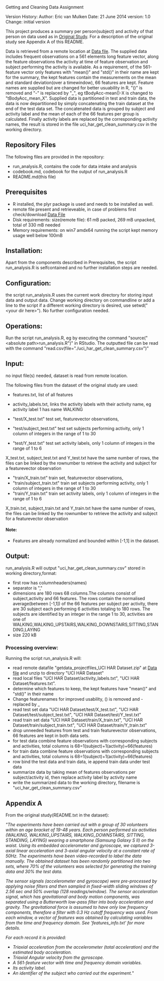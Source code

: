 Getting and Cleaning Data Assignment

Version History:
Author: Eric van Mulken
Date: 21 June 2014
version: 1.0
Change: initial version


This project produces a summary per person(subject) and activity of that person on data used as in [Original Study](http://archive.ics.uci.edu/ml/datasets/Human+Activity+Recognition+Using+Smartphones). For a description of the original study see Appendix A of this README.

Data is retrieved from a remote location at [Data file](https://d396qusza40orc.cloudfront.net/getdata%2Fprojectfiles%2FUCI%20HAR%20Dataset.zip).
The supplied data includes frequent observations on a 561 elements long feature vector, along the feature observations the activity at time of feature observation and subject performing the activity is available. As a requirement, of the 561-feature vector only features with "mean()" and "std()" in their name are kept for the summary, the kept features contain the measurements on the mean and standard deviation(over a timewindow), 66 features are kept. Feature names are supplied but are changed for better usuability in R, "()" is removed and "-" is replaced by "_", eg tBodyAcc-mean()-X is changed to "tBodyAcc_mean_X". 
Supplied data is partitioned in test and train data, the data is now departitioned by simply concatenating the train dataset at the end of the test data set. The concatenated data is grouped by subject and activity label and the mean of each of the 66 features per group is calculated. Finally activity labels are replaced by the corresponding activity names, the result is stored in the file uci_har_get_clean_summary.csv in the working directory.

## Repository Files
The following files are provided in the repository:
- run_analysis.R, contains the code for data intake and analysis
- codebook.md, codebook for the output of run_analysis.R
- README.md(this file)

## Prerequisites
- R installed, the plyr package is used and needs to be installed as well.
- remote file present and retrieveable, in case of problems first check/download [Data File](https://d396qusza40orc.cloudfront.net/getdata%2Fprojectfiles%2FUCI%20HAR%20Dataset.zip)
- Disk requirements: size(remote file): 61 mB packed, 269 mB unpacked, total of 330 mB needed
- Memory requirements: on win7 amdx64 running the script kept memory usage well below 100mB

## Installation:
Apart from the components described in Prerequisites, the script run_analysis.R is selfcontained and no further installation steps are needed.
## Configuration:
the script run_analysis.R uses the current work directory for storing input data and output data. Change working directory on commandline or add a line to the script if a different working directory is desired, use setwd("\<your dir here\>"). No further configuration needed.
## Operations:
Run the script run_analysis.R, eg by executing the command "source("\<absolute path\>run_analysis.R")" in RStudio.
The outputted file can be read with the command "read.csv(file="./uci_har_get_clean_summary.csv")"

## Input:
no input file(s) needed, dataset is read from remote location.

The following files from the dataset of the original study are used:
- features.txt, list of all features
- activity_labels.txt, links the activity labels with their activity name, eg activity label 1 has name WALKING

- "test/X_test.txt" test set, featurevector observations,
- "test/subject_test.txt" test set subjects performing activity, only 1 column of integers in the range of 1 to 30
- "test/Y_test.txt" test set activity labels, only 1 column of integers in the range of 1 to 6

X_test.txt, subject_test.txt and Y_test.txt have the same number of rows, the files can be linked by the rownumber to retrieve the activity and subject for a featurevector observation

- "train/X_train.txt" train set, featurevector observations,
- "train/subject_train.txt" train set subjects performing activity, only 1 column of integers in the range of 1 to 30
- "train/Y_train.txt" train set activity labels, only 1 column of integers in the range of 1 to 6

X_train.txt, subject_train.txt and Y_train.txt have the same number of rows, the files can be linked by the rownumber to retrieve the activity and subject for a featurevector observation

#### Note: 
- Features are already normalized and bounded within [-1,1] in the dataset.

## Output:
run_analysis.R will output "uci_har_get_clean_summary.csv" stored in working directory,format:
- first row has columnheaders(names)
- separator is ","
- dimensions are 180 rows 68 columns.The columns consist of subject,activity and 66 features. The rows contain the normalised average(between [-1,1]) of the 66 features per subject per activity, there are 30 subject each performing 6 activities totaling to 180 rows. The subjects are identified by an integer in the range 1 to 30, activities are one of WALKING,WALKING_UPSTAIRS,WALKING_DOWNSTAIRS,SITTING,STANDING,LAYING
- size 220 kB

### Processing overview:
Running the script run_analysis.R will:
- read remote datafile "getdata_projectfiles_UCI HAR Dataset.zip" at [Data file](https://d396qusza40orc.cloudfront.net/getdata%2Fprojectfiles%2FUCI%20HAR%20Dataset.zip) and unzip to directory "UCI HAR Dataset"
- read local files "UCI HAR Dataset/activity_labels.txt", "UCI HAR Dataset/features.txt".
- determine which features to keep,  the kept features have "mean()" and "std()" in their name
- Change featurenames for improved usability, () is removed and - replaced by _
- read test set data "UCI HAR Dataset/test/X_test.txt", "UCI HAR Dataset/test/subject_test.txt", "UCI HAR Dataset/test/Y_test.txt"
- read train set data "UCI HAR Dataset/train/X_train.txt", "UCI HAR Dataset/train/subject_train.txt", "UCI HAR Dataset/train/Y_train.txt"
- drop unneeded features from test and train featurevector observations, 66 features are kept in both data sets.
- for test data combine feature observations with corresponding subjects and activities, total columns is 68=1(subject)+1(activity)+66(features)
- for train data combine feature observations with corresponding subjects and activities, total columns is 68=1(subject)+1(activity)+66(features)
- row bind the test data and train data, ie append train data under test data
- summarize data by taking mean of features observations per subject/activity id, then replace activity label by activity name
- write the summarized data to the working directory, filename is "uci_har_get_clean_summary.csv"

## Appendix A
From the original study(README.txt in the dataset):

*"The experiments have been carried out with a group of 30 volunteers within an age bracket of 19-48 years. Each person performed six activities (WALKING, WALKING_UPSTAIRS, WALKING_DOWNSTAIRS, SITTING, STANDING, LAYING) wearing a smartphone (Samsung Galaxy S II) on the waist. Using its embedded accelerometer and gyroscope, we captured 3-axial linear acceleration and 3-axial angular velocity at a constant rate of 50Hz. The experiments have been video-recorded to label the data manually. The obtained dataset has been randomly partitioned into two sets, where 70% of the volunteers was selected for generating the training data and 30% the test data.* 

*The sensor signals (accelerometer and gyroscope) were pre-processed by applying noise filters and then sampled in fixed-width sliding windows of 2.56 sec and 50% overlap (128 readings/window). The sensor acceleration signal, which has gravitational and body motion components, was separated using a Butterworth low-pass filter into body acceleration and gravity. The gravitational force is assumed to have only low frequency components, therefore a filter with 0.3 Hz cutoff frequency was used. From each window, a vector of features was obtained by calculating variables from the time and frequency domain. See 'features_info.txt' for more details.*

*For each record it is provided:*
- *Triaxial acceleration from the accelerometer (total acceleration) and the estimated body acceleration.*
- *Triaxial Angular velocity from the gyroscope.* 
- *A 561-feature vector with time and frequency domain variables.*
- *Its activity label.*
- *An identifier of the subject who carried out the experiment.*"




